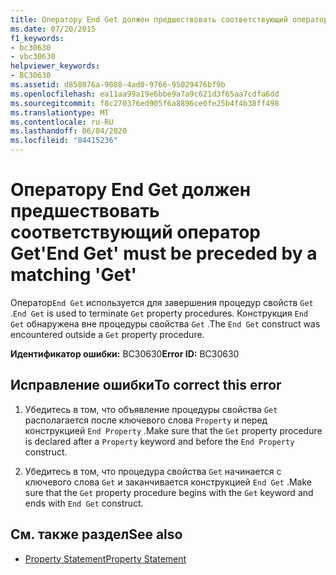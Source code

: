 ```yaml
---
title: Оператору End Get должен предшествовать соответствующий оператор Get
ms.date: 07/20/2015
f1_keywords:
- bc30630
- vbc30630
helpviewer_keywords:
- BC30630
ms.assetid: d858076a-9088-4ad0-9766-95029476bf9b
ms.openlocfilehash: ea11aa99a19e6bbe9a7a9c621d3f65aa7cdfa6dd
ms.sourcegitcommit: f8c270376ed905f6a8896ce0fe25b4f4b38ff498
ms.translationtype: MT
ms.contentlocale: ru-RU
ms.lasthandoff: 06/04/2020
ms.locfileid: "84415236"
---
```

# <a name="end-get-must-be-preceded-by-a-matching-get"></a><span data-ttu-id="52a17-102">Оператору End Get должен предшествовать соответствующий оператор Get</span><span class="sxs-lookup"><span data-stu-id="52a17-102">'End Get' must be preceded by a matching 'Get'</span></span>
<span data-ttu-id="52a17-103">Оператор`End Get` используется для завершения процедур свойств `Get` .</span><span class="sxs-lookup"><span data-stu-id="52a17-103">`End Get` is used to terminate `Get` property procedures.</span></span> <span data-ttu-id="52a17-104">Конструкция `End Get` обнаружена вне процедуры свойства `Get` .</span><span class="sxs-lookup"><span data-stu-id="52a17-104">The `End Get` construct was encountered outside a `Get` property procedure.</span></span>  
  
 <span data-ttu-id="52a17-105">**Идентификатор ошибки:** BC30630</span><span class="sxs-lookup"><span data-stu-id="52a17-105">**Error ID:** BC30630</span></span>  
  
## <a name="to-correct-this-error"></a><span data-ttu-id="52a17-106">Исправление ошибки</span><span class="sxs-lookup"><span data-stu-id="52a17-106">To correct this error</span></span>  
  
1. <span data-ttu-id="52a17-107">Убедитесь в том, что объявление процедуры свойства `Get` располагается после ключевого слова `Property` и перед конструкцией `End Property` .</span><span class="sxs-lookup"><span data-stu-id="52a17-107">Make sure that the `Get` property procedure is declared after a `Property` keyword and before the `End Property` construct.</span></span>  
  
2. <span data-ttu-id="52a17-108">Убедитесь в том, что процедура свойства `Get` начинается с ключевого слова `Get` и заканчивается конструкцией `End Get` .</span><span class="sxs-lookup"><span data-stu-id="52a17-108">Make sure that the `Get` property procedure begins with the `Get` keyword and ends with `End Get` construct.</span></span>  
  
## <a name="see-also"></a><span data-ttu-id="52a17-109">См. также раздел</span><span class="sxs-lookup"><span data-stu-id="52a17-109">See also</span></span>

- [<span data-ttu-id="52a17-110">Property Statement</span><span class="sxs-lookup"><span data-stu-id="52a17-110">Property Statement</span></span>](../language-reference/statements/property-statement.md)
